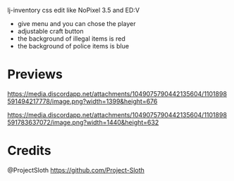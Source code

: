 lj-inventory css edit like NoPixel 3.5 and ED:V

- give menu and you can chose the player
- adjustable craft button
- the background of illegal items is red
- the background of police items is blue

# Previews
https://media.discordapp.net/attachments/1049075790442135604/1101898591494217778/image.png?width=1399&height=676

https://media.discordapp.net/attachments/1049075790442135604/1101898591783637072/image.png?width=1440&height=632

# Credits
@ProjectSloth https://github.com/Project-Sloth
